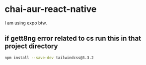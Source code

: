 # chai-aur-react-native

I am using expo btw.

## if gett8ng error related to cs run this in that project directory

```bash
npm install --save-dev tailwindcss@3.3.2
```
